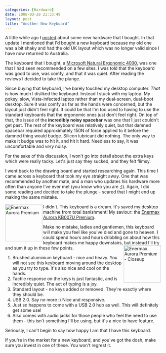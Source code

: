 ```yaml
---
categories: [Hardware]
date: 2008-03-28 21:33:49
layout: post
title: "Another New Keyboard"
---
```

A little while ago I <a href="/posts/a-hardware-update/" title="A Hardware Update">posted</a> about some new hardware that I bought. In that update I mentioned that I'd bought a new keyboard because my old one was a bit shaky and had the old UK layout which was no longer valid since I have now returned to Australia.

<!--more-->

The keyboard that I bought, a <a href="http://www.microsoft.com/hardware/mouseandkeyboard/productdetails.aspx?pid=043">Microsoft Natural Ergonomic 4000</a>, was one that I had seen recommended on a few sites. I was told that the keyboard was good to use, was comfy, and that it was quiet. After reading the reviews I decided to take the plunge.

Since buying that keyboard, I've barely touched my desktop computer. <em>That</em> is how much I disliked the keyboard. Instead I stuck with my laptop. My pokey, slow, Vista-infected laptop rather than my dual-screen, dual-boot desktop. Sure it was comfy as far as the hands were concerned, but the layout just didn't feel right. It could be that I'm too used to having to use the standard keyboards that the ergonomic ones just don't feel right. On top of that, the issue of the <strong>incredibly noisy spacebar</strong> was one that I just couldn't get past. The rest of the keyboard was relatively quiet, but that damned spacebar required approximately 150N of force applied to it before the damned thing would budge. Silicon lubricant did nothing. The only way to make it budge was to hit it, and hit it hard. Needless to say, it was uncomfortable and <em>very</em> noisy.

For the sake of this discussion, I won't go into detail about the extra keys which were really tacky. Let's just say they sucked, and they felt flimsy.

I went back to the drawing board and started researching again. This time I came across a keyboard that took my eye straight away. One that was recommended by another mate, and a man who updates his hardware more often than anyone I've ever met (you know who you are ;)). Again, I did some reading and decided to take the plunge - scared that I might end up making the same mistake.

<a href="/uploads/2008/03/2007951535362581.jpg" title="Enermax Aurora Premium" rel="lightbox[enermax]"><img src="/uploads/2008/03/2007951535362581.jpg" alt="Enermax Aurora Premium" style="float: left; padding-right: 3px; padding-bottom: 3px; border: 0;" width="120" /></a>I didn't. This keyboard is a dream. It's saved my desktop machine from total banishment! My saviour: the <a href="http://www.enermaxusa.com/catalog/product_info.php?cPath=28_48&products_id=137" title="Enermax Aurora KB007U Premium">Enermax Aurora KB007U Premium</a>.

Make no mistake, ladies and gentlemen, this keyboard will make you feel like you've died and gone to heaven. I could spend hours and hours dribbling on about how this keyboard makes me happy downstairs, but instead I'll try and sum it up in these few points.
<a href="/uploads/2008/03/20079515381429142.gif" title="Enermax Aurora Premium - Closeup" rel="lightbox[enermax]"><img src="/uploads/2008/03/20079515381429142.gif" alt="Enermax Aurora Premium - Closeup" style="float: right; padding-left: 3px; padding-bottom: 3px; border: 0;" width="120" /></a><ol><li>Brushed aluminium keyboard - nice and heavy. You will not see this keyboard moving around the desktop as you try to type. It's also nice and cool on the hands.</li><li>Tactile response on the keys is just fantastic, and is incredibly quiet. The act of typing is a joy.</li><li>Standard layout - no keys added or removed. They're exactly where they should be.</li><li>USB 2.0. Say no more :) Nice and responsive.</li><li>Just so happens to come with a USB 2.0 hub as well. This will definitely get some use!</li><li>Also comes with audio jacks for those people who feel the need to use them - this isn't something I'll be using, but it's a nice to have feature.</li></ol>Seriously, I can't begin to say how happy I am that I have this keyboard.

If you're in the market for a new keyboard, and you've got the dosh, make sure you invest in one of these. You won't regrest it.
